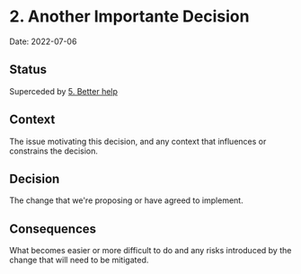 # 2. Another Importante Decision

Date: 2022-07-06

## Status

Superceded by [5. Better help](0005-better-help.md)

## Context

The issue motivating this decision, and any context that influences or constrains the decision.

## Decision

The change that we're proposing or have agreed to implement.

## Consequences

What becomes easier or more difficult to do and any risks introduced by the change that will need to be mitigated.
